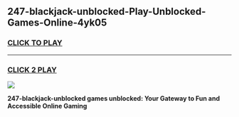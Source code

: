 
## 247-blackjack-unblocked-Play-Unblocked-Games-Online-4yk05
<h3>
<a href="https://premium76.site?title=247-blackjack-unblocked&ref=25A">CLICK TO PLAY</a></h3>
<hr>

<h3>
<a href="https://premium76.site?title=247-blackjack-unblocked&ref=25A">CLICK 2 PLAY</a>
  
</h3>

<a href="https://premium76.site?title=247-blackjack-unblocked&ref=25A"><img src="https://clearcache.store/games.png"></a>


**247-blackjack-unblocked games unblocked: Your Gateway to Fun and Accessible Online Gaming**
